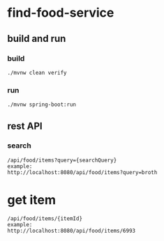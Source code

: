 # find-food-service
    
## build and run

### build
    ./mvnw clean verify    

### run
    ./mvnw spring-boot:run    

## rest API
### search
    /api/food/items?query={searchQuery}
    example:
    http://localhost:8080/api/food/items?query=broth
# get item    
    /api/food/items/{itemId}
    example:
    http://localhost:8080/api/food/items/6993
